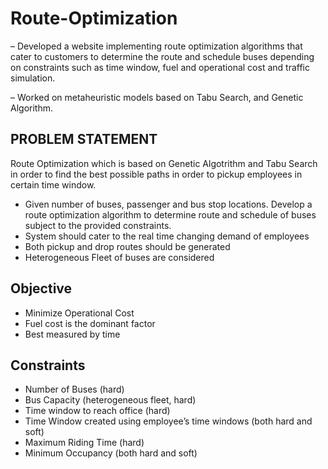 # Route-Optimization

– Developed a website implementing route optimization algorithms that cater to customers to determine the route and schedule buses depending on constraints such as time window, fuel and operational cost and traffic simulation.

– Worked on metaheuristic models based on Tabu Search, and Genetic Algorithm.
  
## PROBLEM STATEMENT

Route Optimization which is based on Genetic Algotrithm and Tabu Search in order to find the best possible paths in order to pickup employees in certain time window.
 
 - Given number of buses, passenger and bus stop locations. Develop a route optimization algorithm to determine route and schedule of buses subject to the provided constraints.
 - System should cater to the real time changing demand of employees
 - Both pickup and drop routes should be generated
 - Heterogeneous Fleet of buses are considered

## Objective

 - Minimize Operational Cost 
 - Fuel cost is the dominant factor
 - Best measured by time 

## Constraints

 - Number of Buses (hard) 
 - Bus Capacity (heterogeneous fleet, hard)  
 - Time window to reach office (hard)
 - Time Window created using employee’s time windows (both hard and soft)
 - Maximum Riding Time (hard) 
 - Minimum Occupancy (both hard and soft)
